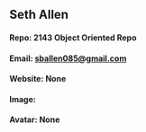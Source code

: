 ## Seth Allen
#### Repo: 2143 Object Oriented Repo
#### Email: sballen085@gmail.com
#### Website: None
#### Image: 
#### Avatar: None
